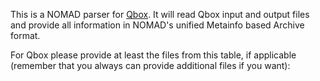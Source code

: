 This is a NOMAD parser for [Qbox](http://qboxcode.org/). It will read Qbox input and
output files and provide all information in NOMAD's unified Metainfo based Archive format.

For Qbox please provide at least the files from this table, if applicable
(remember that you always can provide additional files if you want):
